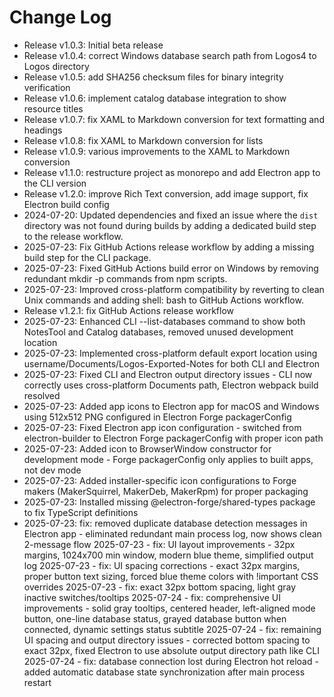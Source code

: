 # Change Log

- Release v1.0.3: Initial beta release
- Release v1.0.4: correct Windows database search path from Logos4 to Logos directory
- Release v1.0.5: add SHA256 checksum files for binary integrity verification
- Release v1.0.6: implement catalog database integration to show resource titles
- Release v1.0.7: fix XAML to Markdown conversion for text formatting and headings
- Release v1.0.8: fix XAML to Markdown conversion for lists
- Release v1.0.9: various improvements to the XAML to Markdown conversion
- Release v1.1.0: restructure project as monorepo and add Electron app to the CLI version
- Release v1.2.0: improve Rich Text conversion, add image support, fix Electron build config 
- 2024-07-20: Updated dependencies and fixed an issue where the `dist` directory was not found during builds by adding a dedicated build step to the release workflow.
- 2025-07-23: Fix GitHub Actions release workflow by adding a missing build step for the CLI package. 
- 2025-07-23: Fixed GitHub Actions build error on Windows by removing redundant mkdir -p commands from npm scripts.
- 2025-07-23: Improved cross-platform compatibility by reverting to clean Unix commands and adding shell: bash to GitHub Actions workflow.
- Release v1.2.1: fix GitHub Actions release workflow
- 2025-07-23: Enhanced CLI --list-databases command to show both NotesTool and Catalog databases, removed unused development location
- 2025-07-23: Implemented cross-platform default export location using username/Documents/Logos-Exported-Notes for both CLI and Electron
- 2025-07-23: Fixed CLI and Electron output directory issues - CLI now correctly uses cross-platform Documents path, Electron webpack build resolved
- 2025-07-23: Added app icons to Electron app for macOS and Windows using 512x512 PNG configured in Electron Forge packagerConfig
- 2025-07-23: Fixed Electron app icon configuration - switched from electron-builder to Electron Forge packagerConfig with proper icon path
- 2025-07-23: Added icon to BrowserWindow constructor for development mode - Forge packagerConfig only applies to built apps, not dev mode
- 2025-07-23: Added installer-specific icon configurations to Forge makers (MakerSquirrel, MakerDeb, MakerRpm) for proper packaging
- 2025-07-23: Installed missing @electron-forge/shared-types package to fix TypeScript definitions
- 2025-07-23: fix: removed duplicate database detection messages in Electron app - eliminated redundant main process log, now shows clean 2-message flow
2025-07-23 - fix: UI layout improvements - 32px margins, 1024x700 min window, modern blue theme, simplified output log
2025-07-23 - fix: UI spacing corrections - exact 32px margins, proper button text sizing, forced blue theme colors with !important CSS overrides
2025-07-23 - fix: exact 32px bottom spacing, light gray inactive switches/tooltips
2025-07-24 - fix: comprehensive UI improvements - solid gray tooltips, centered header, left-aligned mode button, one-line database status, grayed database button when connected, dynamic settings status subtitle
2025-07-24 - fix: remaining UI spacing and output directory issues - corrected bottom spacing to exact 32px, fixed Electron to use absolute output directory path like CLI
2025-07-24 - fix: database connection lost during Electron hot reload - added automatic database state synchronization after main process restart
